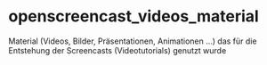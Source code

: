 # openscreencast_videos_material

Material (Videos, Bilder, Präsentationen, Animationen ...) das für die Entstehung der Screencasts (Videotutorials) genutzt wurde
